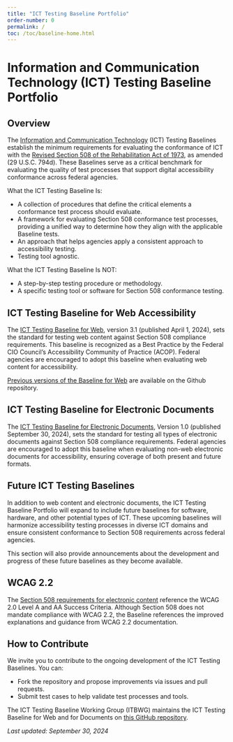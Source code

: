 ```yaml
---
title: "ICT Testing Baseline Portfolio"
order-number: 0
permalink: /
toc: /toc/baseline-home.html
---
```


# Information and Communication Technology (ICT) Testing Baseline Portfolio

## Overview

The [Information and Communication Technology](https://www.access-board.gov/ict/#defICT) (ICT) Testing Baselines establish the minimum requirements for evaluating the conformance of ICT with the [Revised Section 508 of the Rehabilitation Act of 1973](https://www.access-board.gov/ict), as amended (29 U.S.C. 794d). These Baselines serve as a critical benchmark for evaluating the quality of test processes that support digital accessibility conformance across federal agencies.

What the ICT Testing Baseline Is:

* A collection of procedures that define the critical elements a conformance test process should evaluate.  
* A framework for evaluating Section 508 conformance test processes, providing a unified way to determine how they align with the applicable Baseline tests.
* An approach that helps agencies apply a consistent approach to accessibility testing.  
* Testing tool agnostic.

What the ICT Testing Baseline Is NOT:

* A step-by-step testing procedure or methodology.  
* A specific testing tool or software for Section 508 conformance testing.

## ICT Testing Baseline for Web Accessibility

The [ICT Testing Baseline for Web](web-baselines/introcution/), version 3.1 (published April 1, 2024), sets the standard for testing web content against Section 508 compliance requirements. This baseline is recognized as a Best Practice by the Federal CIO Council’s Accessibility Community of Practice (ACOP). Federal agencies are encouraged to adopt this baseline when evaluating web content for accessibility.

[Previous versions of the Baseline for Web](https://github.com/atbcb/ICTTestingBaseline/releases) are available on the Github repository.

## ICT Testing Baseline for Electronic Documents

The [ICT Testing Baseline for Electronic Documents](document-baselines/00introductionDocs/), Version 1.0 (published September 30, 2024), sets the standard for testing all types of electronic documents against Section 508 compliance requirements. Federal agencies are encouraged to adopt this baseline when evaluating non-web electronic documents for accessibility, ensuring coverage of both present and future formats.

## Future ICT Testing Baselines

In addition to web content and electronic documents, the ICT Testing Baseline Portfolio will expand to include future baselines for software, hardware, and other potential types of ICT. These upcoming baselines will harmonize accessibility testing processes in diverse ICT domains and ensure consistent conformance to Section 508 requirements across federal agencies.

This section will also provide announcements about the development and progress of these future baselines as they become available.

## WCAG 2.2

The [Section 508 requirements for electronic content](https://www.access-board.gov/ict/#E205-content) reference the WCAG 2.0 Level A and AA Success Criteria. Although Section 508 does not mandate compliance with WCAG 2.2, the Baseline references the improved explanations and guidance from WCAG 2.2 documentation.

## How to Contribute

We invite you to contribute to the ongoing development of the ICT Testing Baselines. You can:

* Fork the repository and propose improvements via issues and pull requests.  
* Submit test cases to help validate test processes and tools.

The ICT Testing Baseline Working Group (ITBWG) maintains the ICT Testing Baseline for Web and for Documents on [this GitHub repository](https://github.com/atbcb/ICTTestingBaseline).

*Last updated: September 30, 2024*